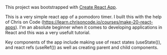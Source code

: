This project was bootstrapped with [Create React App](https://github.com/facebook/create-react-app).

This is a very simple react app of a pomodoro timer. I built this with the help of Chris on Code (https://learn.chrisoncode.io/courses/make-20-react-apps).
I'm an absolute beginner when it comes to developing applications in React and this was a very usefult tutorial.

Key components of the app include making use of react states (useState()), and react refs (useRef()) as well as creating parent and child components.

